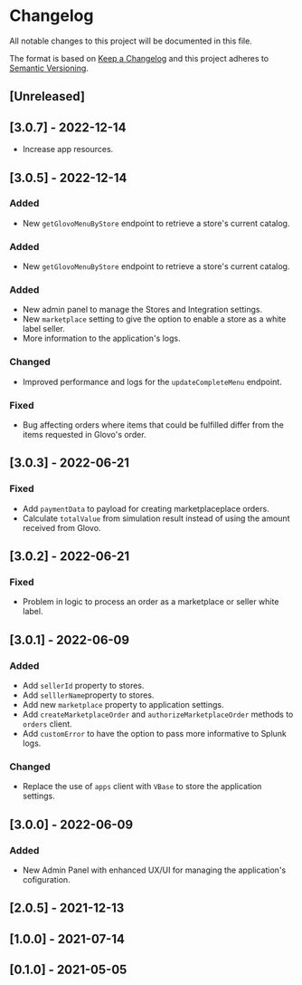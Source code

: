 # Changelog

All notable changes to this project will be documented in this file.

The format is based on [Keep a Changelog](http://keepachangelog.com/en/1.0.0/)
and this project adheres to [Semantic Versioning](http://semver.org/spec/v2.0.0.html).

## [Unreleased]

## [3.0.7] - 2022-12-14

- Increase app resources.

## [3.0.5] - 2022-12-14

### Added

- New `getGlovoMenuByStore` endpoint to retrieve a store's current catalog.

### Added

- New `getGlovoMenuByStore` endpoint to retrieve a store's current catalog.

### Added

- New admin panel to manage the Stores and Integration settings.
- New `marketplace` setting to give the option to enable a store as a white label seller.
- More information to the application's logs.

### Changed

- Improved performance and logs for the `updateCompleteMenu` endpoint.

### Fixed

- Bug affecting orders where items that could be fulfilled differ from the items requested in Glovo's order.

## [3.0.3] - 2022-06-21

### Fixed

- Add `paymentData` to payload for creating marketplaceplace orders.
- Calculate `totalValue` from simulation result instead of using the amount received from Glovo.

## [3.0.2] - 2022-06-21

### Fixed

- Problem in logic to process an order as a marketplace or seller white label.

## [3.0.1] - 2022-06-09

### Added

- Add `sellerId` property to stores.
- Add `selllerName`property to stores.
- Add new `marketplace` property to application settings.
- Add `createMarketplaceOrder` and `authorizeMarketplaceOrder` methods to `orders` client.
- Add `customError` to have the option to pass more informative to Splunk logs.

### Changed

- Replace the use of `apps` client with `VBase` to store the application settings.

## [3.0.0] - 2022-06-09

### Added

- New Admin Panel with enhanced UX/UI for managing the application's cofiguration.

## [2.0.5] - 2021-12-13

## [1.0.0] - 2021-07-14

## [0.1.0] - 2021-05-05
